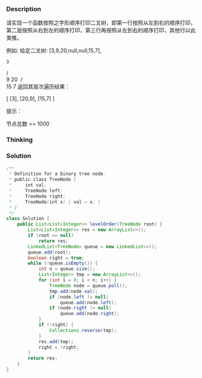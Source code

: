 ### Description

请实现一个函数按照之字形顺序打印二叉树，即第一行按照从左到右的顺序打印，第二层按照从右到左的顺序打印，第三行再按照从左到右的顺序打印，其他行以此类推。

 

例如:
给定二叉树: [3,9,20,null,null,15,7],

    3
   / \
  9  20
​    /  \
   15   7
返回其层次遍历结果：

[
  [3],
  [20,9],
  [15,7]
]


提示：

节点总数 <= 1000



### Thinking

### Solution
```java
/**
 * Definition for a binary tree node.
 * public class TreeNode {
 *     int val;
 *     TreeNode left;
 *     TreeNode right;
 *     TreeNode(int x) { val = x; }
 * }
 */
class Solution {
    public List<List<Integer>> levelOrder(TreeNode root) {
        List<List<Integer>> res = new ArrayList<>();
        if (root == null)
            return res;
        LinkedList<TreeNode> queue = new LinkedList<>();
        queue.add(root);
        boolean right = true;
        while (!queue.isEmpty()) {
            int n = queue.size();
            List<Integer> tmp = new ArrayList<>();
            for (int i = 0; i < n; i++) {
                TreeNode node = queue.poll();
                tmp.add(node.val);
                if (node.left != null)
                    queue.add(node.left);
                if (node.right != null)
                    queue.add(node.right);
            }
            if (!right) {
                Collections.reverse(tmp);
            }
            res.add(tmp);
            right = !right;
        }
        return res;
    }
}
```